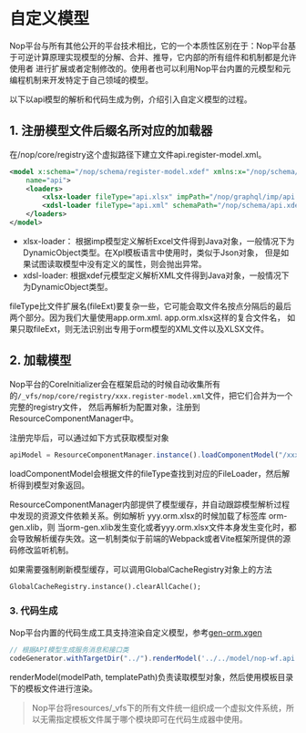 # 自定义模型

Nop平台与所有其他公开的平台技术相比，它的一个本质性区别在于：Nop平台基于可逆计算原理实现模型的分解、合并、推导，它内部的所有组件和机制都是允许使用者
进行扩展或者定制修改的。使用者也可以利用Nop平台内置的元模型和元编程机制来开发特定于自己领域的模型。

以下以api模型的解析和代码生成为例，介绍引入自定义模型的过程。

## 1. 注册模型文件后缀名所对应的加载器
在/nop/core/registry这个虚拟路径下建立文件api.register-model.xml。

````xml
<model x:schema="/nop/schema/register-model.xdef" xmlns:x="/nop/schema/xdsl.xdef"
    name="api">
    <loaders>
        <xlsx-loader fileType="api.xlsx" impPath="/nop/graphql/imp/api.imp.xml" />
        <xdsl-loader fileType="api.xml" schemaPath="/nop/schema/api.xdef" />
    </loaders>
</model>
````

* xlsx-loader： 根据imp模型定义解析Excel文件得到Java对象，一般情况下为DynamicObject类型。在Xpl模板语言中使用时，类似于Json对象，
    但是如果试图读取模型中没有定义的属性，则会抛出异常。
* xdsl-loader: 根据xdef元模型定义解析XML文件得到Java对象，一般情况下为DynamicObject类型。

fileType比文件扩展名(fileExt)要复杂一些，它可能会取文件名按点分隔后的最后两个部分。因为我们大量使用app.orm.xml. app.orm.xlsx这样的复合文件名，
如果只取fileExt，则无法识别出专用于orm模型的XML文件以及XLSX文件。

## 2. 加载模型

Nop平台的CoreInitializer会在框架启动的时候自动收集所有的`/_vfs/nop/core/registry/xxx.register-model.xml`文件，把它们合并为一个完整的registry文件，
然后再解析为配置对象，注册到ResourceComponentManager中。

注册完毕后，可以通过如下方式获取模型对象
```javascript
apiModel = ResourceComponentManager.instance().loadComponentModel("/xxx/yyy.api.xlsx");
```

loadComponentModel会根据文件的fileType查找到对应的FileLoader，然后解析得到模型对象返回。

ResourceComponentManager内部提供了模型缓存，并自动跟踪模型解析过程中发现的资源文件依赖关系。例如解析 yyy.orm.xlsx的时候加载了标签库 orm-gen.xlib，则
当orm-gen.xlib发生变化或者yyy.orm.xlsx文件本身发生变化时，都会导致解析缓存失效。这一机制类似于前端的Webpack或者Vite框架所提供的源码修改监听机制。

如果需要强制刷新模型缓存，可以调用GlobalCacheRegistry对象上的方法
````
GlobalCacheRegistry.instance().clearAllCache();
````

### 3. 代码生成
Nop平台内置的代码生成工具支持渲染自定义模型，参考[gen-orm.xgen](https://gitee.com/canonical-entropy/nop-entropy/blob/master/nop-wf/nop-wf-codegen/precompile/gen-orm.xgen)

````javascript
// 根据API模型生成服务消息和接口类
codeGenerator.withTargetDir("../").renderModel('../../model/nop-wf.api.xlsx','/nop/templates/api', '/',$scope);
````

renderModel(modelPath, templatePath)负责读取模型对象，然后使用模板目录下的模板文件进行渲染。

> Nop平台将resources/_vfs下的所有文件统一组织成一个虚拟文件系统，所以无需指定模板文件属于哪个模块即可在代码生成器中使用。 

